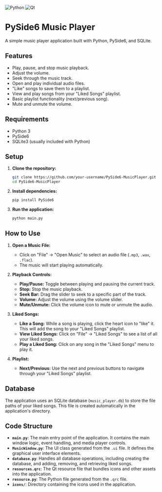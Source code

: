 ![Python](https://img.shields.io/badge/Python-FFD43B?style=for-the-badge&logo=python&logoColor=blue)
![Qt](https://img.shields.io/badge/Qt-%23217346.svg?style=for-the-badge&logo=Qt&logoColor=white)

# PySide6 Music Player

A simple music player application built with Python, PySide6, and SQLite.

## Features

- Play, pause, and stop music playback.
- Adjust the volume.
- Seek through the music track.
- Open and play individual audio files.
- "Like" songs to save them to a playlist.
- View and play songs from your "Liked Songs" playlist.
- Basic playlist functionality (next/previous song).
- Mute and unmute the volume.

## Requirements

- Python 3
- PySide6
- SQLite3 (usually included with Python)

## Setup

1.  **Clone the repository:**
    ```bash
    git clone https://github.com/your-username/PySide6-MusicPlayer.git
    cd PySide6-MusicPlayer
    ```

2.  **Install dependencies:**
    ```bash
    pip install PySide6
    ```

3.  **Run the application:**
    ```bash
    python main.py
    ```

## How to Use

1.  **Open a Music File:**
    - Click on "File" -> "Open Music" to select an audio file (`.mp3`, `.wav`, `.flac`).
    - The music will start playing automatically.

2.  **Playback Controls:**
    - **Play/Pause:** Toggle between playing and pausing the current track.
    - **Stop:** Stop the music playback.
    - **Seek Bar:** Drag the slider to seek to a specific part of the track.
    - **Volume:** Adjust the volume using the volume slider.
    - **Mute/Unmute:** Click the volume icon to mute or unmute the audio.

3.  **Liked Songs:**
    - **Like a Song:** While a song is playing, click the heart icon to "like" it. This will add the song to your "Liked Songs" playlist.
    - **View Liked Songs:** Click on "File" -> "Liked Songs" to see a list of all your liked songs.
    - **Play a Liked Song:** Click on any song in the "Liked Songs" menu to play it.

4.  **Playlist:**
    - **Next/Previous:** Use the next and previous buttons to navigate through your "Liked Songs" playlist.

## Database

The application uses an SQLite database (`music_player.db`) to store the file paths of your liked songs. This file is created automatically in the application's directory.

## Code Structure

-   **`main.py`**: The main entry point of the application. It contains the main window logic, event handling, and media player controls.
-   **`MusicWindow.py`**: The UI class generated from the `.ui` file. It defines the graphical user interface elements.
-   **`database.py`**: Handles all database operations, including creating the database, and adding, removing, and retrieving liked songs.
-   **`resources.qrc`**: The Qt resource file that bundles icons and other assets into the application.
-   **`resource.py`**: The Python file generated from the `.qrc` file.
-   **`icons/`**: Directory containing the icons used in the application.


